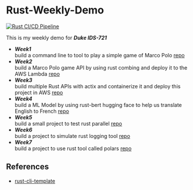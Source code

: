 # Rust-Weekly-Demo
[![Rust CI/CD Pipeline](https://github.com/nogibjj/rust-weekly-demo-changhao/actions/workflows/rust.yml/badge.svg)](https://github.com/nogibjj/rust-weekly-demo-changhao/actions/workflows/rust.yml)

This is my weekly demo for ***Duke IDS-721***
* ***Week1***  
  build a command line to tool to play a simple game of Marco Polo [repo](./week1-hello)  
* ***Week2***  
  build a Marco Polo game API by using rust combing and deploy it to the AWS Lambda [repo](./week2-macro-polo-lambda)   
* ***Week3***  
  build multiple Rust APIs with actix and containerize it and deploy this project in AWS [repo](./week3-webdocker)   
* ***Week4***  
  build a ML Model by using rust-bert hugging face to help us translate English to French [repo](./week4-translate)  
* ***Week5***  
  build a small project to test rust parallel [repo](./week5-parallel)
* ***Week6***  
  build a project to simulate rust logging tool [repo](./week6-log)
* ***Week7***  
  build a project to use rust tool called polars [repo](./week7-polarsdf)

## References

* [rust-cli-template](https://github.com/kbknapp/rust-cli-template)

